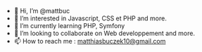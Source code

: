 - 👋 Hi, I’m @mattbuc
- 👀 I’m interested in Javascript, CSS et PHP and more.
- 🌱 I’m currently learning PHP, Symfony
- 💞️ I’m looking to collaborate on Web developpement and more.
- 📫 How to reach me : matthiasbuczek10@gmail.com


